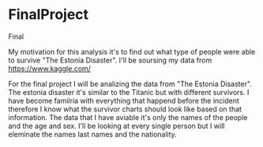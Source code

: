 # FinalProject
Final

My motivation for this analysis it's to find out what type of people were able to survive "The Estonia Disaster".
I'll be soursing my data from https://www.kaggle.com/

For the final project I will be analizing the data from "The Estonia Disaster". The estonia disaster it's similar to the Titanic but with different survivors.
I have become familria with everything that happend before the incident therefore I know what the survivor charts should look like based on that information.
The data that I have aviable it's only the names of the people and the age and sex. I'll be looking at every single person but I will eleminate the names last names
and the nationality.
